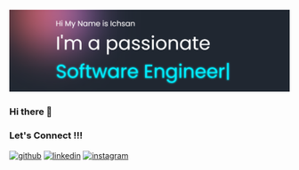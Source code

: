 ![ichsansandy](https://github.com/ichsansandy/ichsansandy/blob/main/Screenshot%202023-04-24%20100204.png)

### Hi there 👋

### Let's Connect !!!

[<img align="center" src='https://cdn.jsdelivr.net/npm/simple-icons@3.0.1/icons/github.svg' alt='github' height='40'>](https://github.com/ichsansandy) [<img align="center" src='https://cdn.jsdelivr.net/npm/simple-icons@3.0.1/icons/linkedin.svg' alt='linkedin' height='40'>](https://www.linkedin.com/in/ichsans/) [<img align="center" src='https://cdn.jsdelivr.net/npm/simple-icons@3.0.1/icons/instagram.svg' alt='instagram' height='40'>](https://www.instagram.com/ichsans__/)
